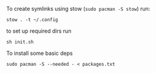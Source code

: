 To create symlinks using stow (`sudo pacman -S stow`) run:

```
stow . -t ~/.config
```

to set up required dirs run

```
sh init.sh
```

To install some basic deps

```
sudo pacman -S --needed - < packages.txt
```
